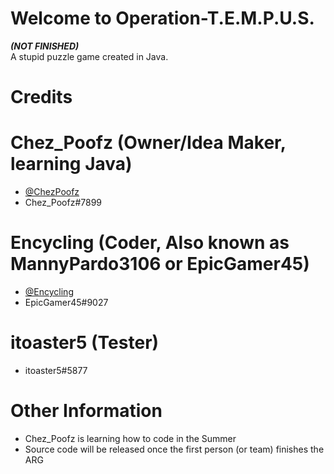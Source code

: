 # Welcome to Operation-T.E.M.P.U.S.
***(NOT FINISHED)***<br />
A stupid puzzle game created in Java.<br />
# Credits
# Chez_Poofz (Owner/Idea Maker, learning Java)
- [@ChezPoofz](https://github.com/ChezPoofz)
- Chez_Poofz#7899
# Encycling (Coder, Also known as **MannyPardo3106 or EpicGamer45**)
- [@Encycling](https://github.com/Encycling)
- EpicGamer45#9027
# itoaster5 (Tester)
- itoaster5#5877
# Other Information
- Chez_Poofz is learning how to code in the Summer
- Source code will be released once the first person (or team) finishes the ARG
